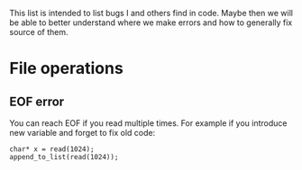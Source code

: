 
This list is intended to list bugs I and others find in code. Maybe then we will be able to better understand where 
we make errors and how to generally fix source of them.


File operations
=================


EOF error
---------

You can reach EOF if you read multiple times. For example if you introduce new variable and forget to fix old code:

	char* x = read(1024);
	append_to_list(read(1024));
